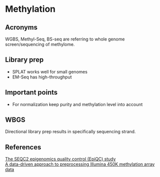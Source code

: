 # Methylation   
## Acronyms  
WGBS, Methyl-Seq, BS-seq are referring to whole genome screen/sequencing of methylome.  

## Library prep  
- SPLAT works well for small genomes  
- EM-Seq has high-throughput   

## Important points  
- For normalization keep purity and methylation level into account  


## WBGS  
Directional library prep results in specifically sequencing strand.  

## References  
[The SEQC2 epigenomics quality control (EpiQC) study](https://genomebiology.biomedcentral.com/articles/10.1186/s13059-021-02529-2)  
[A data-driven approach to preprocessing Illumina 450K methylation array data](https://bmcgenomics.biomedcentral.com/articles/10.1186/1471-2164-14-293)  
